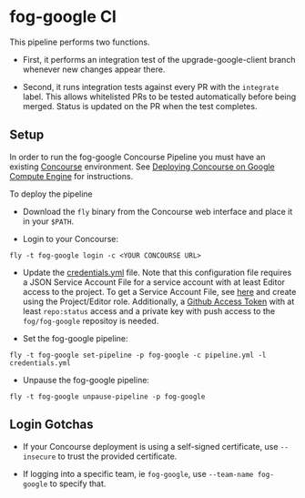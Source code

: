 # fog-google CI

This pipeline performs two functions.

* First, it performs an integration test of the
upgrade-google-client branch whenever new changes appear there.

* Second, it runs integration tests against every PR with the
`integrate` label. This allows whitelisted PRs to be tested
automatically before being merged. Status is updated on the
PR when the test completes.

## Setup

In order to run the fog-google Concourse Pipeline you must have an existing
[Concourse](http://concourse.ci) environment.
See [Deploying Concourse on Google Compute Engine](https://github.com/cloudfoundry-incubator/bosh-google-cpi-release/blob/master/docs/deploy_concourse.md)
for instructions.

To deploy the pipeline

* Download the `fly` binary from the Concourse web interface and place it in your `$PATH`.

* Login to your Concourse:

```
fly -t fog-google login -c <YOUR CONCOURSE URL>
```

* Update the [credentials.yml](https://github.com/fog/fog-google/blob/master/ci/credentials.yml.tpl)
file. Note that this configuration file requires a JSON Service Account File for a service account
with at least Editor access to the project. To get a Service Account File,
see [here](https://developers.google.com/identity/protocols/OAuth2ServiceAccount#creatinganaccount) 
and create using the Project/Editor role. Additionally, a [Github Access Token](https://github.com/blog/1509-personal-api-tokens)
with at least `repo:status` access and a private key with push access to the `fog/fog-google` repositoy
is needed.

* Set the fog-google pipeline:

```
fly -t fog-google set-pipeline -p fog-google -c pipeline.yml -l credentials.yml
```

* Unpause the fog-google pipeline:

```
fly -t fog-google unpause-pipeline -p fog-google
```

## Login Gotchas

* If your Concourse deployment is using a self-signed certificate, use `--insecure` to
trust the provided certificate.

* If logging into a specific team, ie `fog-google`, use `--team-name fog-google` to specify that.